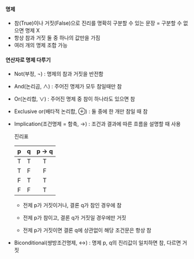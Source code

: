 #### 명제

- 참(True)이나 거짓(False)으로 진리를 명확히 구분할 수 있는 문장 
  = 구분할 수 없으면 명제 X
- 항상 참과 거짓 둘 중 하나의 값만을 가짐
- 여러 개의 명제 조합 가능



#### 연산자로 명제 다루기

- Not(부정, ¬) : 명제의 참과 거짓을 반전함

- And(논리곱, ∧) : 주어진 명제가 모두 참일때만 참

- Or(논리합, ∨) :  주어진 명제 중 참이 하나라도 있으면 참

- Exclusive or(배타적 논리합, ⊕) : 둘 중에 한 개만 참일 때 참

- Implication(조건명제 = 함축, →) : 조건과 결과에 따른 흐름을 설명할 때 사용

  진리표

  |  p   |  q   | p → q |
  | :--: | :--: | :---: |
  |  T   |  T   |   T   |
  |  T   |  F   |   F   |
  |  F   |  T   |   T   |
  |  F   |  F   |   T   |

  - 전제 p가 거짓이거나, 결론 q가 참인 경우에 참
  - 전제 p가 참이고, 결론 q가 거짓일 경우에만 거짓

  

  - 전제 p가 거짓이면 결론 q에 상관없이 해당 조건문은 항상 참

  

- Biconditional(쌍방조건명제, ↔) : 명제 p, q의 진리값이 일치하면 참, 다르면 거짓

